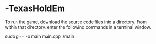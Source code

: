 # -TexasHoldEm

To run the game, download the source code files into a directory.  From within that directory, enter the following commands in a terminal window.

sudo g++ -o main main.cpp
./main